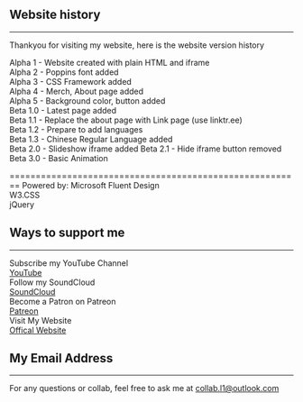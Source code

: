 ## Website history
---
Thankyou for visiting my website, here is the website version history

Alpha 1 - Website created with plain HTML and iframe  
Alpha 2 - Poppins font added  
Alpha 3 - CSS Framework added  
Alpha 4 - Merch, About page added  
Alpha 5 - Background color, button added  
Beta 1.0 - Latest page added  
Beta 1.1 - Replace the about page with Link page (use linktr.ee)  
Beta 1.2 - Prepare to add languages  
Beta 1.3 - Chinese Regular Language added  
Beta 2.0 - Slideshow iframe added
Beta 2.1 - Hide iframe button removed
Beta 3.0 - Basic Animation  

========================================================
Powered by: 
Microsoft Fluent Design   
W3.CSS  
jQuery  

## Ways to support me
---
Subscribe my YouTube Channel  
[YouTube](https://www.youtube.com/channel/UCXC8hhb3Hnk1wuDIzTQ4uFQ)  
Follow my SoundCloud  
[SoundCloud](https://soundcloud.com/user-515191335)  
Become a Patron on Patreon  
[Patreon](https://www.patreon.com/L1Music)  
Visit My Website  
[Offical Website](https://l1music.github.com/)  
## My Email Address
---
For any questions or collab, feel free to ask me at [collab.l1@outlook.com](mailto:collab.l1@outlook.com)